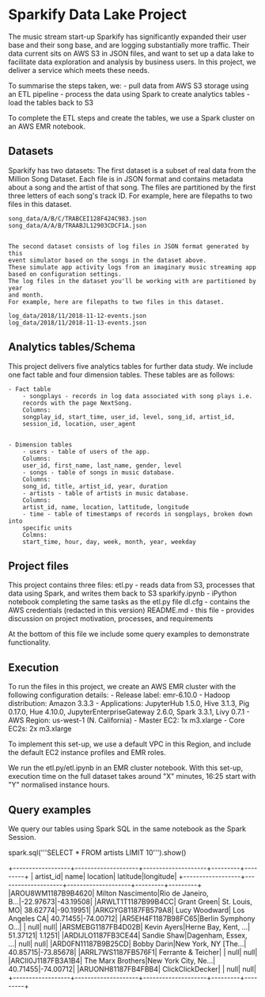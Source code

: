 # Sparkify Data Lake Project

The music stream start-up Sparkify has significantly expanded their user base 
and their song base, and are logging substantially more traffic. 
Their data current sits on AWS S3 in JSON files, and want to set up a data lake
to facilitate data exploration and analysis by business users. 
In this project, we deliver a service which meets these needs. 

To summarise the steps taken, we:
	- pull data from AWS S3 storage using an ETL pipeline
	- process the data using Spark to create analytics tables
	- load the tables back to S3 
	
To complete the ETL steps and create the tables, we use a Spark cluster on an
AWS EMR notebook. 

## Datasets

Sparkify has two datasets:
	The first dataset is a subset of real data from the Million Song Dataset. 
	Each file is in JSON format and contains metadata about a song and the 
	artist of that song. 
	The files are partitioned by the first three letters of each song's track 
	ID. 
	For example, here are filepaths to two files in this dataset.

	song_data/A/B/C/TRABCEI128F424C983.json
	song_data/A/A/B/TRAABJL12903CDCF1A.json
	
	
	The second dataset consists of log files in JSON format generated by this 
	event simulator based on the songs in the dataset above. 
	These simulate app activity logs from an imaginary music streaming app 
	based on configuration settings.
	The log files in the dataset you'll be working with are partitioned by year
	and month. 
	For example, here are filepaths to two files in this dataset.

	log_data/2018/11/2018-11-12-events.json
	log_data/2018/11/2018-11-13-events.json


## Analytics tables/Schema

This project delivers five analytics tables for further data study. 
We include one fact table and four dimension tables. 
These tables are as follows:

	- Fact table    
		- songplays - records in log data associated with song plays i.e. 
		records with the page NextSong. 
		Columns: 
        songplay_id, start_time, user_id, level, song_id, artist_id, 
		session_id, location, user_agent


	- Dimension tables
		- users - table of users of the app. 
		Columns: 
		user_id, first_name, last_name, gender, level
		- songs - table of songs in music database. 
		Columns:
		song_id, title, artist_id, year, duration
		- artists - table of artists in music database. 
		Columns: 
		artist_id, name, location, lattitude, longitude
		- time - table of timestamps of records in songplays, broken down into 
		specific units
		Colmns: 
		start_time, hour, day, week, month, year, weekday

## Project files

This project contains three files:
    etl.py - reads data from S3, processes that data using Spark, and writes 
	them back to S3
	sparkify.ipynb - iPython notebook completing the same tasks as the etl.py file
    dl.cfg - contains the AWS credentials (redacted in this version)
    README.md - this file - provides discussion on project motivation, 
	processes, and requirements
	
At the bottom of this file we include some query examples to demonstrate 
functionality. 
	
## Execution

To run the files in this project, we create an AWS EMR cluster with the 
following configuration details:
	- Release label: emr-6.10.0
	- Hadoop distribution: Amazon 3.3.3
	- Applications: JupyterHub 1.5.0, Hive 3.1.3, Pig 0.17.0, Hue 4.10.0, 
	JupyterEnterpriseGateway 2.6.0, Spark 3.3.1, Livy 0.7.1
	- AWS Region: us-west-1 (N. California)
	- Master EC2: 1x m3.xlarge
	- Core EC2s: 2x m3.xlarge
	
To implement this set-up, we use a default VPC in this Region, and include the
default EC2 instance profiles and EMR roles. 

We run the etl.py/etl.ipynb in an EMR cluster notebook. 
With this set-up, execution time on the full dataset takes around "X" minutes,     16:25 start
with "Y" normalised instance hours. 

## Query examples

We query our tables using Spark SQL in the same notebook as the Spark Session. 

spark.sql('''SELECT * 
			 FROM artists 
			 LIMIT 10''').show()


+------------------+--------------------+--------------------+---------+---------+
|         artist_id|                name|            location| latitude|longitude|
+------------------+--------------------+--------------------+---------+---------+
|AROU8WM1187B9B4620|   Milton Nascimento|Rio de Janeiro, B...|-22.97673|-43.19508|
|ARWLT1T1187B99B4CC|         Grant Green|       St. Louis, MO| 38.62774|-90.19951|
|ARKGYG81187FB579A8|       Lucy Woodward|      Los Angeles CA| 40.71455|-74.00712|
|AR5EH4F1187B98FC65|Berlin Symphony O...|                    |     null|     null|
|ARSMEBG1187FB4D02B|         Kevin Ayers|Herne Bay, Kent, ...| 51.37121|   1.1251|
|ARDIJLO1187FB3CE44|         Sandie Shaw|Dagenham, Essex, ...|     null|     null|
|ARD0FN11187B9B25CD|         Bobby Darin|New York, NY [The...| 40.85715|-73.85678|
|ARRL7WS1187FB576F1|  Ferrante & Teicher|                    |     null|     null|
|ARCII0J1187FB3A1B4|   The Marx Brothers|New York City, Ne...| 40.71455|-74.00712|
|ARUONH81187FB4FBB4|    ClickClickDecker|                    |     null|     null|
+------------------+--------------------+--------------------+---------+---------+